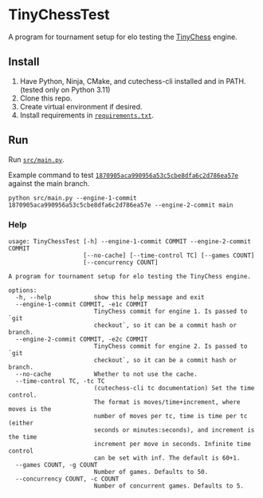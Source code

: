 # TinyChessTest

A program for tournament setup for elo testing the
[TinyChess](https://github.com/Bobingstern/TinyChess) engine.

## Install

1. Have Python, Ninja, CMake, and cutechess-cli installed and in PATH. (tested
   only on Python 3.11)
2. Clone this repo.
3. Create virtual environment if desired.
4. Install requirements in [`requirements.txt`](requirements.txt).

## Run

Run [`src/main.py`](src/main.py).

Example command to
test [`1870905aca990956a53c5cbe8dfa6c2d786ea57e`](https://github.com/Bobingstern/TinyChess/commit/1870905aca990956a53c5cbe8dfa6c2d786ea57e)
against the main branch.

```commandline
python src/main.py --engine-1-commit 1870905aca990956a53c5cbe8dfa6c2d786ea57e --engine-2-commit main
```

### Help

```commandline
usage: TinyChessTest [-h] --engine-1-commit COMMIT --engine-2-commit COMMIT
                     [--no-cache] [--time-control TC] [--games COUNT]
                     [--concurrency COUNT]

A program for tournament setup for elo testing the TinyChess engine.

options:
  -h, --help            show this help message and exit
  --engine-1-commit COMMIT, -e1c COMMIT
                        TinyChess commit for engine 1. Is passed to `git
                        checkout`, so it can be a commit hash or branch.
  --engine-2-commit COMMIT, -e2c COMMIT
                        TinyChess commit for engine 2. Is passed to `git
                        checkout`, so it can be a commit hash or branch.
  --no-cache            Whether to not use the cache.
  --time-control TC, -tc TC
                        (cutechess-cli tc documentation) Set the time control.
                        The format is moves/time+increment, where moves is the
                        number of moves per tc, time is time per tc (either
                        seconds or minutes:seconds), and increment is the time
                        increment per move in seconds. Infinite time control
                        can be set with inf. The default is 60+1.
  --games COUNT, -g COUNT
                        Number of games. Defaults to 50.
  --concurrency COUNT, -c COUNT
                        Number of concurrent games. Defaults to 5.
```
